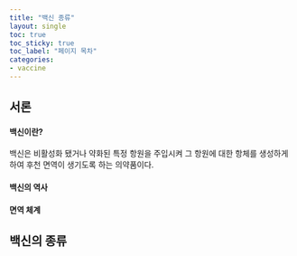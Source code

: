 ```yaml
---
title: "백신 종류"
layout: single
toc: true
toc_sticky: true
toc_label: "페이지 목차"
categories:
- vaccine
---
```

## 서론
#### 백신이란?

백신은 비활성화 됐거나 약화된 특정 항원을 주입시켜 그 항원에 대한 항체를 생성하게 하여 후천 면역이 생기도록 하는 의약품이다.

#### 백신의 역사

#### 면역 체계

## 백신의 종류
